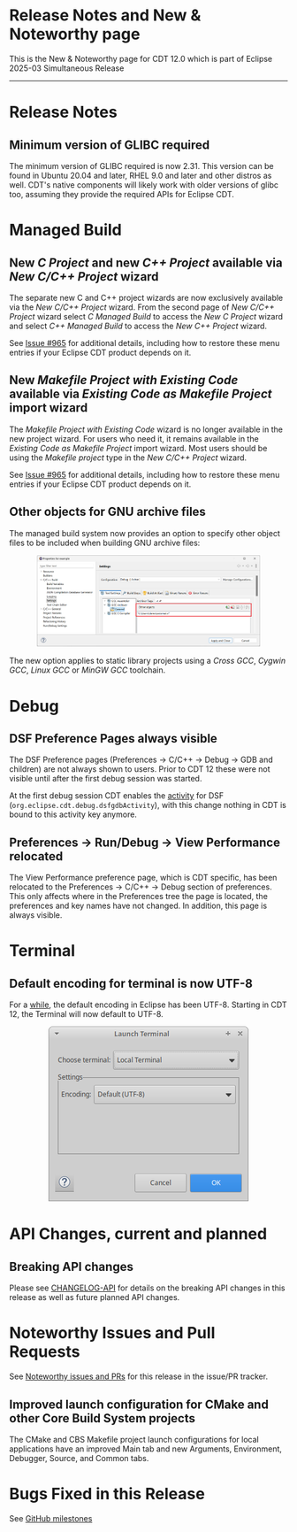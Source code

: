 # Release Notes and New & Noteworthy page

This is the New & Noteworthy page for CDT 12.0 which is part of Eclipse 2025-03 Simultaneous Release

---

# Release Notes

## Minimum version of GLIBC required

The minimum version of GLIBC required is now 2.31.
This version can be found in Ubuntu 20.04 and later, RHEL 9.0 and later and other distros as well.
CDT's native components will likely work with older versions of glibc too, assuming they provide the required APIs for Eclipse CDT.

# Managed Build

## New *C Project* and new *C++ Project* available via *New C/C++ Project* wizard

The separate new C and C++ project wizards are now exclusively available via the *New C/C++ Project* wizard.
From the second page of *New C/C++ Project* wizard select *C Managed Build* to access the *New C Project* wizard and select *C++ Managed Build* to access the *New C++ Project* wizard.

See [Issue #965](https://github.com/eclipse-cdt/cdt/issues/965) for additional details, including how to restore these menu entries if your Eclipse CDT product depends on it.

## New *Makefile Project with Existing Code* available via *Existing Code as Makefile Project* import wizard

The *Makefile Project with Existing Code* wizard is no longer available in the new project wizard.
For users who need it, it remains available in the *Existing Code as Makefile Project* import wizard.
Most users should be using the *Makefile project* type in the *New C/C++ Project* wizard.

See [Issue #965](https://github.com/eclipse-cdt/cdt/issues/965) for additional details, including how to restore these menu entries if your Eclipse CDT product depends on it.

## Other objects for GNU archive files

The managed build system now provides an option to specify other object files to be included when building GNU archive files:

<p align="center"><img src="images/CDT-12.0-gnu-ar-other-objects.png" width="80%"></p>

The new option applies to static library projects using a _Cross GCC_, _Cygwin GCC_, _Linux GCC_ or _MinGW GCC_ toolchain.

# Debug

## DSF Preference Pages always visible

The DSF Preference pages (Preferences -> C/C++ -> Debug -> GDB and children) are not always shown to users.
Prior to CDT 12 these were not visible until after the first debug session was started.

At the first debug session CDT enables the [activity](https://help.eclipse.org/latest/topic/org.eclipse.platform.doc.isv/reference/extension-points/org_eclipse_ui_activities.html) for DSF (`org.eclipse.cdt.debug.dsfgdbActivity`), with this change nothing in CDT is bound to this activity key anymore.

## Preferences -> Run/Debug -> View Performance relocated

The View Performance preference page, which is CDT specific, has been relocated to the Preferences -> C/C++ -> Debug section of preferences.
This only affects where in the Preferences tree the page is located, the preferences and key names have not changed.
In addition, this page is always visible.

# Terminal

## Default encoding for terminal is now UTF-8

For a [while](https://eclipse.dev/eclipse/news/4.24/platform.html#explicit-encoding-workspaces), the default encoding in Eclipse has been UTF-8.
Starting in CDT 12, the Terminal will now default to UTF-8.

<p align="center"><img src="images/CDT-12.0-default-terminal-encoding.png"></p>

# API Changes, current and planned

## Breaking API changes

Please see [CHANGELOG-API](CHANGELOG-API.md) for details on the breaking API changes in this release as well as future planned API changes.

# Noteworthy Issues and Pull Requests

See [Noteworthy issues and PRs](https://github.com/eclipse-cdt/cdt/issues?q=is%3Aclosed+label%3Anoteworthy+milestone%3A12.0.0) for this release in the issue/PR tracker.

## Improved launch configuration for CMake and other Core Build System projects

The CMake and CBS Makefile project launch configurations for local applications have an improved Main tab and new Arguments, Environment, Debugger, Source, and Common tabs.

# Bugs Fixed in this Release

See [GitHub milestones](https://github.com/eclipse-cdt/cdt/milestone/11?closed=1)

